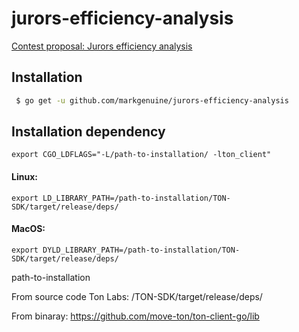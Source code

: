 # jurors-efficiency-analysis
[Contest proposal: Jurors efficiency analysis](https://forum.freeton.org/t/contest-proposal-jurors-efficiency-analysis/5295)

## Installation

```sh
 $ go get -u github.com/markgenuine/jurors-efficiency-analysis
 ```
 
 ## Installation dependency
 ```
export CGO_LDFLAGS="-L/path-to-installation/ -lton_client"
```
#### Linux:
```
export LD_LIBRARY_PATH=/path-to-installation/TON-SDK/target/release/deps/
```
#### MacOS:
```
export DYLD_LIBRARY_PATH=/path-to-installation/TON-SDK/target/release/deps/
```

path-to-installation

From source code Ton Labs:
/TON-SDK/target/release/deps/

From binaray:
https://github.com/move-ton/ton-client-go/lib
